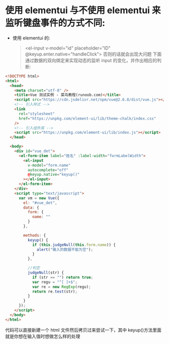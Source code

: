 # 使用 elementui 与不使用 elementui 来监听键盘事件的方式不同:

- 使用 elementui 的:
  > <el-input v-model="id" placeholder="ID" @keyup.enter.native="handleClick"></el-input>
  > 否则的话就会出现大问题
  > 下面通过数据的双向绑定来实现动态的监听 input 的变化，并作出相应的判断:

```html
<!DOCTYPE html>
<html>
  <head>
    <meta charset="utf-8" />
    <title>Vue 测试实例 - 菜鸟教程(runoob.com)</title>
    <script src="https://cdn.jsdelivr.net/npm/vue@2.6.8/dist/vue.js"></script>
    <!-- 引入样式 -->
    <link
      rel="stylesheet"
      href="https://unpkg.com/element-ui/lib/theme-chalk/index.css"
    />
    <!-- 引入组件库 -->
    <script src="https://unpkg.com/element-ui/lib/index.js"></script>
  </head>

  <body>
    <div id="vue_det">
      <el-form-item label="姓名" :label-width="formLabelWidth">
        <el-input
          v-model="form.name"
          autocomplete="off"
          @keyup.native="keyup()"
        ></el-input>
      </el-form-item>
    </div>
    <script type="text/javascript">
      var vm = new Vue({
        el: "#vue_det",
        data: {
          form: {
            name: ""
          }
        },

        methods: {
          keyup() {
            if (this.judgeNull(this.form.name)) {
              alert("输入的数据不能为空");
            }
          },

          //判空
          judgeNull(str) {
            if (str == "") return true;
            var regu = "^[ ]+$";
            var re = new RegExp(regu);
            return re.test(str);
          }
        }
      });
    </script>
  </body>
</html>
```

代码可以直接新建一个 html 文件然后拷贝过来尝试一下，其中 keyup()方法里面就是你想在输入值时想做怎么样的处理
